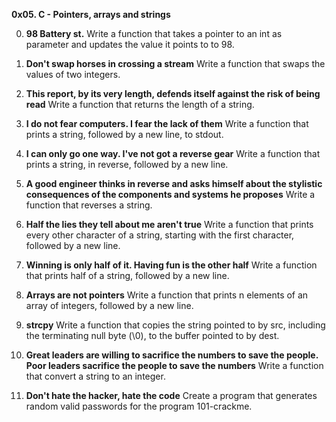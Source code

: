 **0x05. C - Pointers, arrays and strings**

0. **98 Battery st.**
Write a function that takes a pointer to an int as parameter and updates the value it points to to 98.

1. **Don't swap horses in crossing a stream**
Write a function that swaps the values of two integers.

2. **This report, by its very length, defends itself against the risk of being read**
Write a function that returns the length of a string.

3. **I do not fear computers. I fear the lack of them**
Write a function that prints a string, followed by a new line, to stdout.

4. **I can only go one way. I've not got a reverse gear**
Write a function that prints a string, in reverse, followed by a new line.

5. **A good engineer thinks in reverse and asks himself about the stylistic consequences of the components and systems he proposes**
Write a function that reverses a string.

6. **Half the lies they tell about me aren't true**
Write a function that prints every other character of a string, starting with the first character, followed by a new line.

7. **Winning is only half of it. Having fun is the other half**
Write a function that prints half of a string, followed by a new line.

8. **Arrays are not pointers**
Write a function that prints n elements of an array of integers, followed by a new line.

9. **strcpy**
Write a function that copies the string pointed to by src, including the terminating null byte (\0), to the buffer pointed to by dest.

10. **Great leaders are willing to sacrifice the numbers to save the people. Poor leaders sacrifice the people to save the numbers**
Write a function that convert a string to an integer.

11. **Don't hate the hacker, hate the code**
Create a program that generates random valid passwords for the program 101-crackme.
